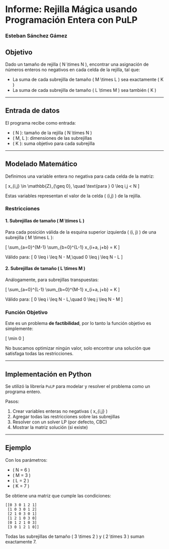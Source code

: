 # Informe: Rejilla Mágica usando Programación Entera con PuLP

### Esteban Sánchez Gámez

## Objetivo

Dado un tamaño de rejilla \( N \times N \), encontrar una asignación de números enteros no negativos en cada celda de la rejilla, tal que:

- La suma de cada subrejilla de tamaño \( M \times L \) sea exactamente \( K \)
- La suma de cada subrejilla de tamaño \( L \times M \) sea también \( K \)

---

## Entrada de datos

El programa recibe como entrada:

- \( N \): tamaño de la rejilla \( N \times N \)
- \( M, L \): dimensiones de las subrejillas
- \( K \): suma objetivo para cada subrejilla

---

## Modelado Matemático

Definimos una variable entera no negativa para cada celda de la matriz:

\[
x_{i,j} \in \mathbb{Z}_{\geq 0}, \quad \text{para } 0 \leq i,j < N
\]

Estas variables representan el valor de la celda \( (i,j) \) de la rejilla.

### Restricciones

#### 1. Subrejillas de tamaño \( M \times L \)

Para cada posición válida de la esquina superior izquierda \( (i, j) \) de una subrejilla \( M \times L \):

\[
\sum_{a=0}^{M-1} \sum_{b=0}^{L-1} x_{i+a, j+b} = K
\]

Válido para:
\[
0 \leq i \leq N - M,\quad 0 \leq j \leq N - L
\]

#### 2. Subrejillas de tamaño \( L \times M \)

Análogamente, para subrejillas transpuestas:

\[
\sum_{a=0}^{L-1} \sum_{b=0}^{M-1} x_{i+a, j+b} = K
\]

Válido para:
\[
0 \leq i \leq N - L,\quad 0 \leq j \leq N - M
\]

### Función Objetivo

Este es un problema **de factibilidad**, por lo tanto la función objetivo es simplemente:

\[
\min 0
\]

No buscamos optimizar ningún valor, solo encontrar una solución que satisfaga todas las restricciones.

---

## Implementación en Python

Se utilizó la librería `PuLP` para modelar y resolver el problema como un programa entero.

Pasos:

1. Crear variables enteras no negativas \( x_{i,j} \)
2. Agregar todas las restricciones sobre las subrejillas
3. Resolver con un solver LP (por defecto, CBC)
4. Mostrar la matriz solución (si existe)

---

## Ejemplo

Con los parámetros:

- \( N = 6 \)
- \( M = 3 \)
- \( L = 2 \)
- \( K = 7 \)

Se obtiene una matriz que cumple las condiciones:

```plaintext
[[0 3 0 1 2 1]
 [1 0 3 0 1 2]
 [2 1 0 3 0 1]
 [1 2 1 0 3 0]
 [0 1 2 1 0 3]
 [3 0 1 2 1 0]]
```

Todas las subrejillas de tamaño \( 3 \times 2 \) y \( 2 \times 3 \) suman exactamente 7.